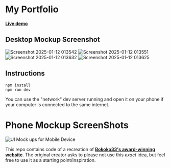 # My Portfolio
**[Live demo](https://yashrajtarte.vercel.app/)**

## Desktop Mockup Screenshot
![Screenshot 2025-01-12 013542](https://github.com/user-attachments/assets/ba9c1059-bad5-40ed-8653-77499562ebcd)
![Screenshot 2025-01-12 013551](https://github.com/user-attachments/assets/69099319-3a5d-43e3-aaac-6a7fe8ee56f4)
![Screenshot 2025-01-12 013632](https://github.com/user-attachments/assets/1782eb69-e76a-4be4-8042-0b2e2a306963)
![Screenshot 2025-01-12 013625](https://github.com/user-attachments/assets/44ee279c-f657-4b85-b361-f87b7c342f6d)

## Instructions

```
npm install
npm run dev
```

You can use the "network" dev server running and open it on your phone if your computer is connected to the same internet.
# Phone Mockup ScreenShots
![UI Mock ups for Mobile Device](https://github.com/user-attachments/assets/c7a6591c-371d-4403-b90a-031f8e63d97d)


This repo contains code of a recreation of **[Bokoko33's award-winning website](https://bokoko33.me/)**. The original creator asks to please not use this _exact_ idea,
but feel free to use it as a starting point/inspiration.
